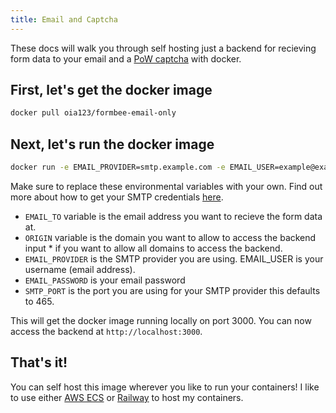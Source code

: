 ```yaml
---
title: Email and Captcha
---
```


These docs will walk you through self hosting just a backend for recieving form data to your email and a [PoW captcha](https://docs.formbee.dev/docs/features/captchas/pow-captcha) with docker.
<!-- 
We have a template on Railway for this [here](https://railway.app/template/NR9kSH?referralCode=JI_qC_) if you want a setup as easy as typing in 4-5 env variables in a GUI. -->

## First, let's get the docker image

```bash
docker pull oia123/formbee-email-only
```

## Next, let's run the docker image

```bash
docker run -e EMAIL_PROVIDER=smtp.example.com -e EMAIL_USER=example@example.com -e EMAIL_PASSWORD=Password -e EMAIL_TO=example@example.com -e ORIGIN=* -e SMTP_PORT=465 -p 3000:3000 oia123/formbee-email-only
```
Make sure to replace these environmental variables with your own. Find out more about how to get your SMTP credentials [here](https://docs.formbee.dev/docs/self%20hosting/SMTP). 
- ```EMAIL_TO``` variable is the email address you want to recieve the form data at. 
- ```ORIGIN``` variable is the domain you want to allow to access the backend input * if you want to allow all domains to access the backend. 
- ```EMAIL_PROVIDER``` is the SMTP provider you are using. EMAIL_USER is your username (email address).
- ```EMAIL_PASSWORD``` is your email  password 
- ```SMTP_PORT``` is the port you are using for your SMTP provider this defaults to 465.

This will get the docker image running locally on port 3000. You can now access the backend at `http://localhost:3000`.
## That's it!

You can self host this image wherever you like to run your containers! I like to use either [AWS ECS](https://aws.amazon.com/ecs/) or [Railway](https://railway.app/) to host my containers.